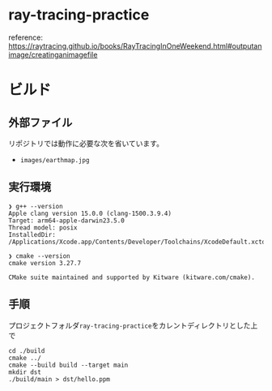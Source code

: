 # ray-tracing-practice
reference: https://raytracing.github.io/books/RayTracingInOneWeekend.html#outputanimage/creatinganimagefile

# ビルド

## 外部ファイル
リポジトリでは動作に必要な次を省いています。
- `images/earthmap.jpg`

## 実行環境
```
❯ g++ --version
Apple clang version 15.0.0 (clang-1500.3.9.4)
Target: arm64-apple-darwin23.5.0
Thread model: posix
InstalledDir: /Applications/Xcode.app/Contents/Developer/Toolchains/XcodeDefault.xctoolchain/usr/bin

❯ cmake --version
cmake version 3.27.7

CMake suite maintained and supported by Kitware (kitware.com/cmake).
```

## 手順
プロジェクトフォルダ`ray-tracing-practice`をカレントディレクトリとした上で
```
cd ./build
cmake ../
cmake --build build --target main
mkdir dst
./build/main > dst/hello.ppm
```